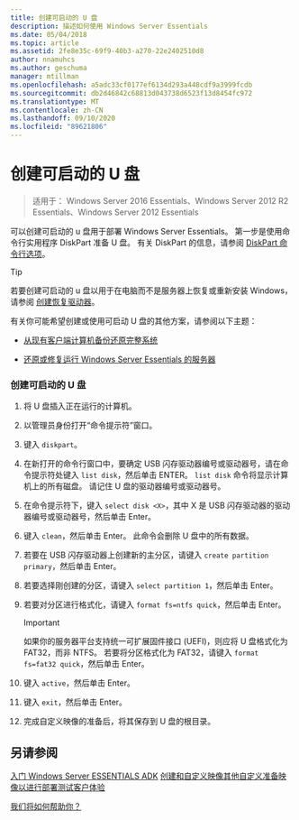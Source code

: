 ```yaml
---
title: 创建可启动的 U 盘
description: 描述如何使用 Windows Server Essentials
ms.date: 05/04/2018
ms.topic: article
ms.assetid: 2fe8e35c-69f9-40b3-a270-22e2402510d8
author: nnamuhcs
ms.author: geschuma
manager: mtillman
ms.openlocfilehash: a5adc33cf0177ef6134d293a448cdf9a3999fcdb
ms.sourcegitcommit: db2d46842c68813d043738d6523f13d8454fc972
ms.translationtype: MT
ms.contentlocale: zh-CN
ms.lasthandoff: 09/10/2020
ms.locfileid: "89621806"
---
```

# <a name="create-a-bootable-usb-flash-drive"></a>创建可启动的 U 盘

>适用于： Windows Server 2016 Essentials、Windows Server 2012 R2 Essentials、Windows Server 2012 Essentials

可以创建可启动的 u 盘用于部署 Windows Server Essentials。 第一步是使用命令行实用程序 DiskPart 准备 U 盘。 有关 DiskPart 的信息，请参阅 [DiskPart 命令行选项](https://go.microsoft.com/fwlink/?LinkId=207073)。


> [!TIP]
> 若要创建可启动的 u 盘以用于在电脑而不是服务器上恢复或重新安装 Windows，请参阅 [创建恢复驱动器](https://support.microsoft.com/help/4026852/windows-create-a-recovery-drive)。

 有关你可能希望创建或使用可启动 U 盘的其他方案，请参阅以下主题：

-   [从现有客户端计算机备份还原完整系统](../manage/restore-a-full-system-from-an-existing-client-computer-backup.md)

-   [还原或修复运行 Windows Server Essentials 的服务器](../manage/restore-or-repair-your-server-running-windows-server-essentials.md)


### <a name="to-create-a-bootable-usb-flash-drive"></a>创建可启动的 U 盘

1.  将 U 盘插入正在运行的计算机。

2.  以管理员身份打开“命令提示符”窗口。

3.  键入 `diskpart`。

4.  在新打开的命令行窗口中，要确定 USB 闪存驱动器编号或驱动器号，请在命令提示符处键入 `list disk`，然后单击 ENTER。 `list disk` 命令将显示计算机上的所有磁盘。 请记住 U 盘的驱动器编号或驱动器号。

5.  在命令提示符下，键入 `select disk <X>`，其中 X 是 USB 闪存驱动器的驱动器编号或驱动器号，然后单击 Enter。

6.  键入 `clean`，然后单击 Enter。 此命令会删除 U 盘中的所有数据。

7.  若要在 USB 闪存驱动器上创建新的主分区，请键入 `create partition primary`，然后单击 Enter。

8.  若要选择刚创建的分区，请键入 `select partition 1`，然后单击 Enter。

9. 若要对分区进行格式化，请键入 `format fs=ntfs quick`，然后单击 Enter。

    > [!IMPORTANT]
    >  如果你的服务器平台支持统一可扩展固件接口 (UEFI)，则应将 U 盘格式化为 FAT32，而非 NTFS。 若要将分区格式化为 FAT32，请键入 `format fs=fat32 quick`，然后单击 Enter。

10. 键入 `active`，然后单击 Enter。

11. 键入 `exit`，然后单击 Enter。

12. 完成自定义映像的准备后，将其保存到 U 盘的根目录。

## <a name="see-also"></a>另请参阅

 [入门 Windows Server ESSENTIALS ADK](Getting-Started-with-the-Windows-Server-Essentials-ADK.md) [创建和自定义映像](Creating-and-Customizing-the-Image.md)[其他自定义](Additional-Customizations.md)[准备映像以进行部署](Preparing-the-Image-for-Deployment.md)[测试客户体验](Testing-the-Customer-Experience.md)

 [我们将如何帮助你？](https://windows.microsoft.com/windows/support)
